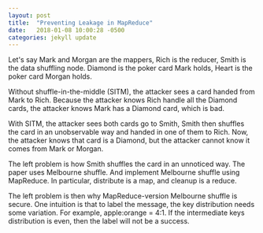 ```yaml
---
layout: post
title:  "Preventing Leakage in MapReduce"
date:   2018-01-08 10:00:28 -0500
categories: jekyll update
---
```


Let's say Mark and Morgan are the mappers, Rich is the reducer, Smith is the data shuffling node. Diamond is the poker card Mark holds, Heart is the poker card Morgan holds. 

Without shuffle-in-the-middle (SITM), the attacker sees a card handed from Mark to Rich. Because the attacker knows Rich handle all the Diamond cards, the attacker knows Mark has a Diamond card, which is bad.  

With SITM, the attacker sees both cards go to Smith, Smith then shuffles the card in an unobservable way and handed in one of them to Rich. Now, the attacker knows that card is a Diamond, but the attacker cannot know it comes from Mark or Morgan.

The left problem is how Smith shuffles the card in an unnoticed way. The paper uses Melbourne shuffle. And implement Melbourne shuffle using MapReduce. In particular, distribute is a map, and cleanup is a reduce. 

The left problem is then why MapReduce-version Melbourne shuffle is secure. One intuition is that to label the message, the key distribution needs some variation. For example, apple:orange = 4:1.  If the intermediate keys distribution is even, then the label will not be a success. 
